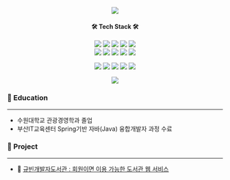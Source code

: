 <div align='center'>
<img src="https://capsule-render.vercel.app/api?type=waving&color=gradient&height=300&section=header&text=Nice%20to%20meet%20you%20😊&desc=I'm%20Kyubhin%20:%20)&descAlign=50&descAlignY=60&fontSize=70&fontColor=fff&fontAlignY=40" />
</div>


<h4 align='center'>🛠️ Tech Stack 🛠️ </h4>
<div align='center'>
<img src="https://img.shields.io/badge/JAVA-007396?style=flat&logo=Java&logoColor=white"/>
<img src="https://img.shields.io/badge/Spring-6DB33F?style=flat&logo=Spring&logoColor=white">
<img src="https://img.shields.io/badge/html-E34F26?style=flat&logo=html5&logoColor=white">
<img src="https://img.shields.io/badge/css-1572B6?style=flat&logo=css3&logoColor=white">
<img src="https://img.shields.io/badge/javascript-F7DF1E?style=flat&logo=javascript&logoColor=black">
</div>
<div align='center'>
<img src="https://img.shields.io/badge/bootstrap-7952B3?style=flat&logo=bootstrap&logoColor=white">
<img src="https://img.shields.io/badge/jquery-0769AD?style=flat&logo=jquery&logoColor=white">
<img src="https://img.shields.io/badge/mysql-4479A1?style=flat&logo=mysql&logoColor=white">
<img src="https://img.shields.io/badge/node.js-339933?style=flat&logo=Node.js&logoColor=white">
<img src="https://img.shields.io/badge/mongoDB-47A248?style=flat&logo=MongoDB&logoColor=white">
</div>
<p align='center'>
<img src="https://img.shields.io/badge/TypeScript-3178C6?style=flat&logo=TypeScript&logoColor=white">
<img src="https://img.shields.io/badge/react-61DAFB?style=flat&logo=react&logoColor=black">
<img src="https://img.shields.io/badge/vue.js-4FC08D?style=flat&logo=vue.js&logoColor=white">
<img src="https://img.shields.io/badge/git-F05032?style=flat&logo=git&logoColor=white">
<img src="https://img.shields.io/badge/github-181717?style=flat&logo=github&logoColor=white">
</p>
<div>
<div align='center'>
  <img src="https://github-readme-stats.vercel.app/api/top-langs/?username=KyubhinDeveloper&layout=compact">
</div>


<h3>🏫 Education</h3>

------------------------------------------------------------------------------

<ul>
  <li>수원대학교 관광경영학과 졸업</li>
  <li>부산IT교육센터 Spring기반 자바(Java) 융합개발자 과정 수료</li>
</ul>



<h3>📂 Project</h3>

------------------------------------------------------------------------------

<ul>
  <li>📝 <a href="https://github.com/KyubhinDeveloper/portfolio-library">규빈개발자도서관 : 회원이면 이용 가능한 도서관 웹 서비스</a></li>
</ul>
</div>   





